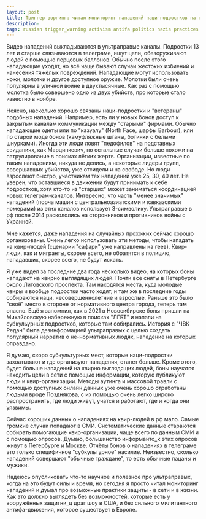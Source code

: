 ```yaml
---
layout: post
title: Триггер ворнинг: читаю мониторинг нападений наци-подростков на нерусских, мигрантов, пойманных разными способами людей (конец ноября 2023)
description: 
tags: russian trigger_warning activism antifa politics nazis practices monitoring
---
```


Видео нападений выкладываются в ультраправые каналы. Подростки 13 лет и старше связываются в телеграме, ищут цели, обезоруживают людей с помощью перцовых баллонов. Обычно после этого нападающие уходят, но всё чаще бывают случаи жестоких избиений и нанесения тяжёлых повреждений. Нападающие могут использовать ножи, молотки и другое доступное оружие. Молотки были очень популярны в уличной войне в двухтысячные. Как раз с помощью молотка было совершено одно из двух убийств, про которые стало известно в ноябре. 

Неясно, насколько хорошо связаны наци-подростки и "ветераны" подобных нападений. Например, есть ли у новых бонов доступ к закрытым каналам коммуникации между "старыми" фирмами. Обычно нападающие одеты или по "казуалу" (North Face, шарфы Barbour), или по старой моде бонов (камуфляжные штаны, ботинки с белыми шнурками). Иногда эти люди ловят "педофилов" на подставных свиданиях, как Марцинкевич, но остальные случаи больше похожи на патрулирование в поисках лёгких жертв. Организации, известные по таким нападениям, никуда не делись, а некоторые лидеры групп, совершавших убийства, уже отсидели и на свободе. Но люди взрослеют быстро, участникам тех нападений уже 25, 30, 40 лет. Не уверен, что оставшиеся в движении будут принимать к себе подростков, хотя кто-то из "старших" может заниматься координацией новых телеграм-каналов. Интересно, что часть "менее значимых" нападений (порча машин с центральноазиатскими и кавказскими номерами) из этих каналов использует З-символику. Ультраправые в рф после 2014 раскололись на сторонников и противников войны с Украиной.

Мне кажется, даже нападения на случайных прохожих сейчас хорошо организованы. Очень легко использовать эти методы, чтобы нападать на квир-людей (сценарии "сафари" уже направлены на геев). Квир-люди, как и мигранты, скорее всего, не обратятся в полицию, нападавших, скорее всего, не будут искать.

Я уже видел за последние два года несколько видео, на которых боны нападают на квирно выглядящих людей. Почти все сняты в Петербурге около Лиговского проспекта. Там находятся места, куда молодые квиры и вообще подростки часто ходят, и там же в последние годы собираются наци, несовершеннолетние и взрослые. Раньше это было "своё" место в стороне от нормативного центра города, теперь там опасно. Ещё я запомнил, как в 2021 в Новосибирске боны пришли на Михайловскую набережную в поисках "ЛГБТ" и напали на субкульурных подростков, которые там собирались. История с "ЧВК Редан" была дезинформацией ультраправых с целью создать популярный нарратив о не-нормативных людях, нападение на которых оправдано. 

Я думаю, скоро субкультурных мест, которые наци-подростки захватывают и где организуют нападения, станет больше. Кроме этого, будет больше нападений на квирно выглядящих людей, боны научатся находить цели в сети с помощью информации, которую публикуют люди и квир-организации. Методы аутинга и массовой травли с помощью доступных онлайн данных уже очень хорошо отработаны людьми вроде Позднякова, с их помощью очень легко широко распространить, где люди живут, учатся и работают, где и когда они уязвимы.

Сейчас хороших данных о нападениях на квир-людей в рф мало. Самые громкие случаи попадают в СМИ. Систематические данные стараются собирать помогающие квир-организации, чаще всего по данным СМИ и с помощью опросов. Думаю, большинство информанто_к этих опросов живут в Петербурге и Москве. Отчёты бонов о нападениях в телеграме это только специфичное "субкультурное" насилие. Неизвестно, сколько нападений совершают "обычные граждане", то есть обычные пацаны и мужики.  

Надеюсь опубликовать что-то научное и полезное про ультраправых, когда на это будут силы и время, но сегодня я просто читал мониторинг нападений и думал про возможные практики защиты - в сети и в жизни. Как это должно выглядеть без возможностей, которые есть у вооружённых защитни_ц драг шоу в США, и без сильного милитантного антифа-движения, которое существует в Европе.

